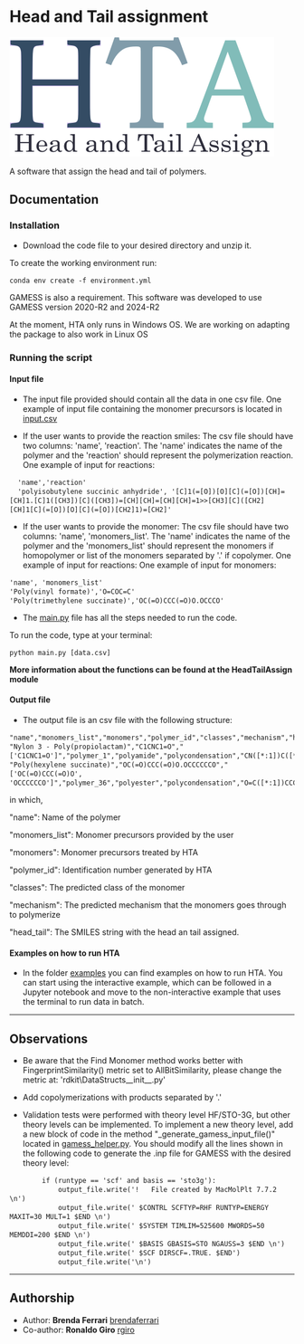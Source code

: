 # Head and Tail assignment

![HTA logo](resources/images/hta_logo.png)

A software that assign the head and tail of polymers.

## Documentation

### **Installation**

- Download the code file to your desired directory and unzip it.

To create the working environment run:

```
conda env create -f environment.yml
```

GAMESS is also a requirement. This software was developed to use GAMESS version 2020-R2 and 2024-R2

At the moment, HTA only runs in Windows OS. We are working on adapting the package to also work in Linux OS

### **Running the script**

#### Input file

- The input file provided should contain all the data in one csv file. One example of input file containing the monomer precursors is located in [input.csv](example/non-interactive/input.csv)

- If the user wants to provide the reaction smiles: The csv file should have two columns: 'name', 'reaction'. The 'name' indicates the name of the polymer and the 'reaction' should represent the polymerization reaction. One example of input for reactions:

```
  'name','reaction'
  'polyisobutylene succinic anhydride', '[C]1(=[O])[O][C](=[O])[CH]=[CH]1.[C]1([CH3])[C]([CH3])=[CH][CH]=[CH][CH]=1>>[CH3][C]([CH2][CH]1[C](=[O])[O][C](=[O])[CH2]1)=[CH2]'
```

- If the user wants to provide the monomer: The csv file should have two columns: 'name', 'monomers_list'. The 'name' indicates the name of the polymer and the 'monomers_list' should represent the monomers if homopolymer or list of the monomers separated by '.' if copolymer. One example of input for reactions: One example of input for monomers:

```
'name', 'monomers_list'
'Poly(vinyl formate)','O=COC=C'
'Poly(trimethylene succinate)','OC(=O)CCC(=O)O.OCCCO'
```

- The [main.py](main.py) file has all the steps needed to run the code.

To run the code, type at your terminal:

```
python main.py [data.csv]
```

**More information about the functions can be found at the HeadTailAssign module**

#### Output file

- The output file is an csv file with the following structure:

```
"name","monomers_list","monomers","polymer_id","classes","mechanism","head_tail"
"Nylon 3 - Poly(propiolactam)","C1CNC1=O","['C1CNC1=O']","polymer_1","polyamide","polycondensation","CN([*:1])C([*:2])=O"
"Poly(hexylene succinate)","OC(=O)CCC(=O)O.OCCCCCCO","['OC(=O)CCC(=O)O', 'OCCCCCCO']","polymer_36","polyester","polycondensation","O=C([*:1])CCC(=O)OCCCCCCO[*:2]"
```

in which,

"name": Name of the polymer

"monomers_list": Monomer precursors provided by the user

"monomers": Monomer precursors treated by HTA

"polymer_id": Identification number generated by HTA

"classes": The predicted class of the monomer

"mechanism": The predicted mechanism that the monomers goes through to polymerize

"head_tail": The SMILES string with the head an tail assigned.

#### Examples on how to run HTA

- In the folder [examples](examples) you can find examples on how to run HTA. You can start using the interactive example, which can be followed in a Jupyter notebook and move to the non-interactive example that uses the terminal to run data in batch.

---

## Observations

- Be aware that the Find Monomer method works better with FingerprintSimilarity() metric set to AllBitSimilarity, please change the metric at: 'rdkit\DataStructs\_\_init\_\_.py'

- Add copolymerizations with products separated by '.'

- Validation tests were performed with theory level HF/STO-3G, but other theory levels can be implemented. To implement a new theory level, add a new block of code in the method "\_generate_gamess_input_file()" located in [gamess_helper.py](HeadTailAssign/gamess_helper.py). You should modify all the lines shown in the following code to generate the .inp file for GAMESS with the desired theory level:

```
        if (runtype == 'scf' and basis == 'sto3g'):
            output_file.write('!   File created by MacMolPlt 7.7.2 \n')
            output_file.write(' $CONTRL SCFTYP=RHF RUNTYP=ENERGY MAXIT=30 MULT=1 $END \n')
            output_file.write(' $SYSTEM TIMLIM=525600 MWORDS=50 MEMDDI=200 $END \n')
            output_file.write(' $BASIS GBASIS=STO NGAUSS=3 $END \n')
            output_file.write(' $SCF DIRSCF=.TRUE. $END')
            output_file.write('\n')
```

---

## Authorship

- Author: **Brenda Ferrari** [brendaferrari](https://github.com/brendaferrari)
- Co-author: **Ronaldo Giro** [rgiro](https://github.com/rgiro)
